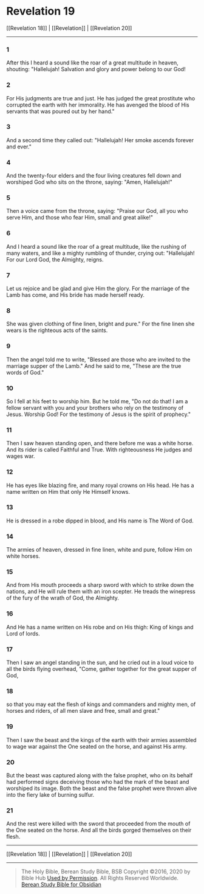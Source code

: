 # Revelation 19

[[Revelation 18]] | [[Revelation]] | [[Revelation 20]]

---

### 1
After this I heard a sound like the roar of a great multitude in heaven, shouting: "Hallelujah! Salvation and glory and power belong to our God!

### 2
For His judgments are true and just. He has judged the great prostitute who corrupted the earth with her immorality. He has avenged the blood of His servants that was poured out by her hand."

### 3
And a second time they called out: "Hallelujah! Her smoke ascends forever and ever."

### 4
And the twenty-four elders and the four living creatures fell down and worshiped God who sits on the throne, saying: "Amen, Hallelujah!"

### 5
Then a voice came from the throne, saying: "Praise our God, all you who serve Him, and those who fear Him, small and great alike!"

### 6
And I heard a sound like the roar of a great multitude, like the rushing of many waters, and like a mighty rumbling of thunder, crying out: "Hallelujah! For our Lord God, the Almighty, reigns.

### 7
Let us rejoice and be glad and give Him the glory. For the marriage of the Lamb has come, and His bride has made herself ready.

### 8
She was given clothing of fine linen, bright and pure." For the fine linen she wears is the righteous acts of the saints.

### 9
Then the angel told me to write, "Blessed are those who are invited to the marriage supper of the Lamb." And he said to me, "These are the true words of God."

### 10
So I fell at his feet to worship him. But he told me, "Do not do that! I am a fellow servant with you and your brothers who rely on the testimony of Jesus. Worship God! For the testimony of Jesus is the spirit of prophecy."

### 11
Then I saw heaven standing open, and there before me was a white horse. And its rider is called Faithful and True. With righteousness He judges and wages war.

### 12
He has eyes like blazing fire, and many royal crowns on His head. He has a name written on Him that only He Himself knows.

### 13
He is dressed in a robe dipped in blood, and His name is The Word of God.

### 14
The armies of heaven, dressed in fine linen, white and pure, follow Him on white horses.

### 15
And from His mouth proceeds a sharp sword with which to strike down the nations, and He will rule them with an iron scepter. He treads the winepress of the fury of the wrath of God, the Almighty.

### 16
And He has a name written on His robe and on His thigh: King of kings and Lord of lords.

### 17
Then I saw an angel standing in the sun, and he cried out in a loud voice to all the birds flying overhead, "Come, gather together for the great supper of God,

### 18
so that you may eat the flesh of kings and commanders and mighty men, of horses and riders, of all men slave and free, small and great."

### 19
Then I saw the beast and the kings of the earth with their armies assembled to wage war against the One seated on the horse, and against His army.

### 20
But the beast was captured along with the false prophet, who on its behalf had performed signs deceiving those who had the mark of the beast and worshiped its image. Both the beast and the false prophet were thrown alive into the fiery lake of burning sulfur.

### 21
And the rest were killed with the sword that proceeded from the mouth of the One seated on the horse. And all the birds gorged themselves on their flesh.

---

[[Revelation 18]] | [[Revelation]] | [[Revelation 20]]

---

> The Holy Bible, Berean Study Bible, BSB
> Copyright &copy;2016, 2020 by Bible Hub
> [Used by Permission](https://berean.bible/terms.htm). All Rights Reserved Worldwide.
> [Berean Study Bible for Obsidian](https://github.com/gapmiss/berean-study-bible-for-obsidian)

